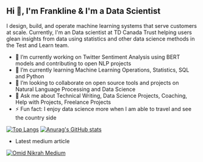 ## Hi 👋, I'm Frankline & I'm a Data Scientist

I design, build, and operate machine learning systems that serve customers at scale. Currently, I'm an Data scientist at TD Canada Trust helping users glean insights from data using statistics and other data science methods in the Test and Learn team.  

- 🔭 I’m currently working on Twitter Sentiment Analysis using BERT models and contributing to open NLP projects 
- 🌱 I’m currently learning Machine Learning Operations, Statistics, SQL and Python
- 👯 I’m looking to collaborate on open source tools and projects on Natural Language Processing and Data Science
- 💬 Ask me about Technical Writing, Data Science Projects, Coaching, Help with Projects, Freelance Projects 
- ⚡ Fun fact: I enjoy data science more when I am able to travel and see the country side



[![Top Langs](https://github-readme-stats.vercel.app/api/top-langs/?username=franklinen&show_icons=true&theme=radical&layout=compact)](https://github.com/anuraghazra/github-readme-stats) [![Anurag's GitHub stats](https://github-readme-stats.vercel.app/api?username=franklinen&show_icons=true&theme=radical&layout=compact)](https://github.com/anuraghazra/github-readme-stats)  
- Latest medium article

[![Omid Nikrah Medium](https://github-readme-medium.vercel.app/?username=franklineo&limit=1&bg=white&text=black)](https://medium.com/@omidnikrah)

